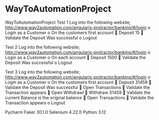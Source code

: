 # WayToAutomationProject
WayToAutomationProject
Test 1
Log into the following website; 
http://www.way2automation.com/angularjs-protractor/banking/#/login
o Login as a Customer
o On the customers first account
 Deposit 15
 Validate the Deposit Was successful
o Logout

Test 2
Log into the following website; 
http://www.way2automation.com/angularjs-protractor/banking/#/login
o Login as a Customer
o On each account
 Deposit 1500
 Validate the Deposit Was successful
o Logout

Test 3
Log into the following website; 
http://www.way2automation.com/angularjs-protractor/banking/#/login
o Login as a Customer
o On the customers first account
 Deposit 31459
 Validate the Deposit Was successful
 Open Transactions
 Validate the Transaction appears
 Open Withdrawl
 Withdraw 31459
 Validate the current Balance is the original balance
 Open Transactions
 Validate the Transaction appears
o Logout

Pycharm 
Faker 30.1.0
Selenium 4.22.0
Python 3.12






